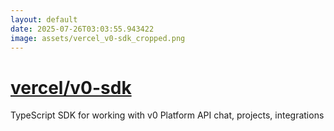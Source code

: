 ```yaml
---
layout: default
date: 2025-07-26T03:03:55.943422
image: assets/vercel_v0-sdk_cropped.png
---
```


# [vercel/v0-sdk](https://github.com/vercel/v0-sdk)

TypeScript SDK for working with v0 Platform API chat, projects, integrations
